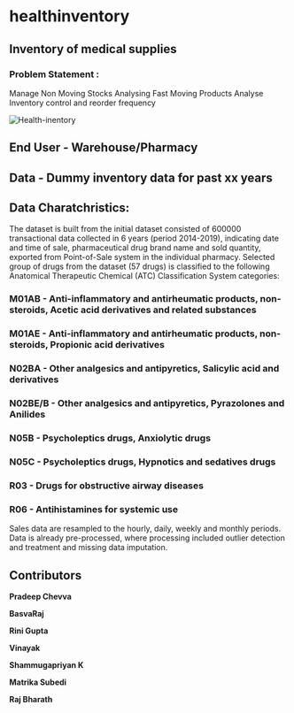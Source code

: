 # healthinventory
## Inventory of medical supplies

### Problem Statement : 

Manage Non Moving Stocks
Analysing Fast Moving Products
Analyse Inventory control and reorder frequency

![Health-inentory](https://www.bscstoragesolutions.com/wp-content/uploads/2017/12/medical-storage.jpg)

## End User - Warehouse/Pharmacy
## Data - Dummy inventory data for past xx years

## Data Charatchristics:

The dataset is built from the initial dataset consisted of 600000 transactional data collected in 6 years (period 2014-2019), indicating date and time of sale, pharmaceutical drug brand name and sold quantity, exported from Point-of-Sale system in the individual pharmacy. Selected group of drugs from the dataset (57 drugs) is classified to the following Anatomical Therapeutic Chemical (ATC) Classification System categories:

### M01AB - Anti-inflammatory and antirheumatic products, non-steroids, Acetic acid derivatives and related substances

### M01AE - Anti-inflammatory and antirheumatic products, non-steroids, Propionic acid derivatives

### N02BA - Other analgesics and antipyretics, Salicylic acid and derivatives

### N02BE/B - Other analgesics and antipyretics, Pyrazolones and Anilides

### N05B - Psycholeptics drugs, Anxiolytic drugs

### N05C - Psycholeptics drugs, Hypnotics and sedatives drugs

### R03 - Drugs for obstructive airway diseases

### R06 - Antihistamines for systemic use

Sales data are resampled to the hourly, daily, weekly and monthly periods. Data is already pre-processed, where processing included outlier detection and treatment and missing data imputation.

## Contributors
**Pradeep Chevva**

**BasvaRaj** 

**Rini Gupta** 

**Vinayak**

**Shammugapriyan K**

**Matrika Subedi**

**Raj Bharath**
